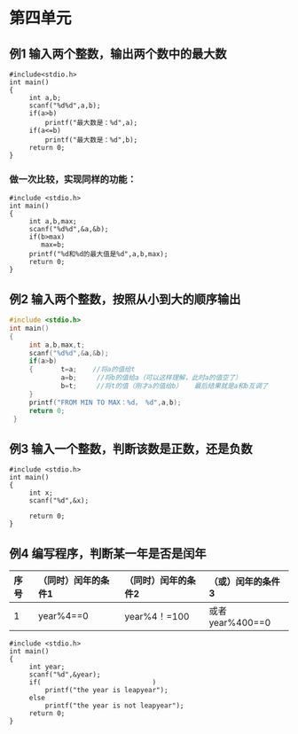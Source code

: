 # 第四单元

## 例1   输入两个整数，输出两个数中的最大数

```
#include<stdio.h>
int main()
{    
     int a,b;
     scanf("%d%d",a,b);
     if(a>b)
         printf("最大数是：%d",a);
     if(a<=b)
         printf("最大数是：%d",b);   
     return 0;
}
```

### 做一次比较，实现同样的功能：

```
#include <stdio.h>
int main()
{ 
     int a,b,max;
     scanf("%d%d",&a,&b);
     if(b>max)
        max=b;
     printf("%d和%d的最大值是%d",a,b,max);
     return 0;
}
```

## 例2  输入两个整数，按照从小到大的顺序输出

```c
#include <stdio.h>
int main()
{    
     int a,b,max,t;
     scanf("%d%d",&a,&b);
     if(a>b)
     {       t=a;    //将a的值给t
             a=b;     //将b的值给a（可以这样理解，此时a的值空了）
             b=t;     //将t的值（刚才a的值给b）   最后结果就是a和b互调了
     } 
     printf("FROM MIN TO MAX：%d， %d",a,b);
     return 0;
 }
```

## 例3 输入一个整数，判断该数是正数，还是负数

```
#include <stdio.h>    
int main()
{    
     int x;
     scanf("%d",&x);    

     return 0;
}
```

## 例4  编写程序，判断某一年是否是闰年

| 序号 | （同时）闰年的条件1 | （同时）闰年的条件2 | （或）闰年的条件3 |
| :--- | :--- | :--- | :--- |
| 1 | year%4==0                    | year%4！=100 | 或者year%400==0 |

```
#include <stdio.h>
int main()
{	
     int year;	
     scanf("%d",&year); 
     if(                            )
         printf("the year is leapyear");
     else
         printf("the year is not leapyear");
     return 0;
}

```



